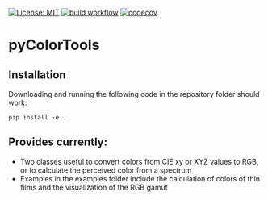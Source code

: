 [![License: MIT](https://img.shields.io/badge/License-MIT-blue.svg)](https://opensource.org/licenses/MIT)
[![build workflow](https://github.com/AlexanderSouthan/pyColorTools/actions/workflows/python-package.yml/badge.svg)](https://github.com/AlexanderSouthan/pyColorTools/actions/workflows/python-package.yml)
[![codecov](https://codecov.io/gh/AlexanderSouthan/pyColorTools/graph/badge.svg?token=576AG756A9)](https://codecov.io/gh/AlexanderSouthan/pyColorTools)

# pyColorTools
## Installation
Downloading and running the following code in the repository folder should work:
```
pip install -e .
```
## Provides currently:
* Two classes useful to convert colors from CIE xy or XYZ values to RGB, or to calculate the perceived color from a spectrum
* Examples in the examples folder include the calculation of colors of thin films and the visualization of the RGB gamut
